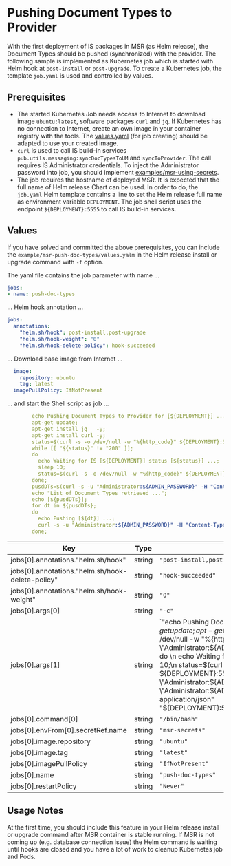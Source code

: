 # Pushing Document Types to Provider

With the first deployment of IS packages in MSR (as Helm release), the Document Types should be pushed (synchronized) with the provider. The following sample is implemented as Kubernetes job which is started with Helm hook at `post-install` or `post-upgrade`. To create a Kubernetes job, the template `job.yaml` is used and controlled by values.

## Prerequisites

* The started Kubernetes Job needs access to Internet to download image `ubuntu:latest`, software packages `curl` and `jq`. If Kubernetes has no connection to Internet, create an own image in your container registry with the tools. The [values.yaml](./values.yaml) (for job creating) should be adapted to use your created image.
* `curl` is used to call IS build-in services `pub.utils.messaging:syncDocTypesToUM` and `syncToProvider`. The call requires IS Administrator credentials. To inject the Administrator password into job, you should implement  [examples/msr-using-secrets](../examples/msr-using-secrets/README.md).
* The job requires the hostname of deployed MSR. It is expected that the full name of Helm release Chart can be used. In order to do, the `job.yaml` Helm template contains a line to set the Helm release full name as environment variable `DEPLOYMENT`. The job shell script uses the endpoint `${DEPLOYMENT}:5555` to call IS build-in services.

## Values

If you have solved and committed the above prerequisites, you can include the `example/msr-push-doc-types/values.yalm` in the Helm release install or upgrade command with `-f` option.

The yaml file contains the job parameter with name ...

```yaml
jobs:
- name: push-doc-types
```

... Helm hook annotation ...

```yaml
jobs:
  annotations:
    "helm.sh/hook": post-install,post-upgrade
    "helm.sh/hook-weight": "0"
    "helm.sh/hook-delete-policy": hook-succeeded
```

... Download base image from Internet ...

```yaml
  image:
    repository: ubuntu
    tag: latest
  imagePullPolicy: IfNotPresent
```

... and start the Shell script as job ...

```yaml
        echo Pushing Document Types to Provider for [${DEPLOYMENT}] ...;
        apt-get update;
        apt-get install jq   -y;
        apt-get install curl -y;
        status=$(curl -s -o /dev/null -w "%{http_code}" ${DEPLOYMENT}:5555 -u "Administrator:${ADMIN_PASSWORD}");
        while [[ "${status}" != "200" ]];
        do 
          echo Waiting for IS [${DEPLOYMENT}] status [${status}] ...;
          sleep 10;
          status=$(curl -s -o /dev/null -w "%{http_code}" ${DEPLOYMENT}:5555 -u "Administrator:${ADMIN_PASSWORD}");
        done;
        pusdDTs=$(curl -s -u "Administrator:${ADMIN_PASSWORD}" -H "Content-Type: application/json" "${DEPLOYMENT}:5555/invoke/pub.utils.messaging:syncDocTypesToUM" | jq -r '.updatedDocumentTypes[].name');
        echo "List of Document Types retrieved ...";
        echo [${pusdDTs}];
        for dt in ${pusdDTs};
        do
          echo Pushing [${dt}] ...;
          curl -s -u "Administrator:${ADMIN_PASSWORD}" -H "Content-Type: application/json" "${DEPLOYMENT}:5555/invoke/pub.publish:syncToProvider?documentTypes[0]=${dt}" | jq '.';
        done;
```

| Key | Type | Default | Description |
|-----|------|---------|-------------|
| jobs[0].annotations."helm.sh/hook" | string | `"post-install,post-upgrade"` |  |
| jobs[0].annotations."helm.sh/hook-delete-policy" | string | `"hook-succeeded"` |  |
| jobs[0].annotations."helm.sh/hook-weight" | string | `"0"` |  |
| jobs[0].args[0] | string | `"-c"` |  |
| jobs[0].args[1] | string | `"echo Pushing Document Types to Provider for [${DEPLOYMENT}] ...; apt-get update; apt-get install jq   -y; apt-get install curl -y; status=$(curl -s -o /dev/null -w \"%{http_code}\" ${DEPLOYMENT}:5555 -u \"Administrator:${ADMIN_PASSWORD}\"); while [[ \"${status}\" != \"200\" ]]; do \n  echo Waiting for IS [${DEPLOYMENT}] status [${status}] ...;\n  sleep 10;\n  status=$(curl -s -o /dev/null -w \"%{http_code}\" ${DEPLOYMENT}:5555 -u \"Administrator:${ADMIN_PASSWORD}\");\ndone; pusdDTs=$(curl -s -u \"Administrator:${ADMIN_PASSWORD}\" -H \"Content-Type: application/json\" \"${DEPLOYMENT}:5555/invoke/pub.utils.messaging:syncDocTypesToUM\" | jq -r '.updatedDocumentTypes[].name'); echo \"List of Document Types retrieved ...\"; echo [${pusdDTs}]; for dt in ${pusdDTs}; do\n  echo Pushing [${dt}] ...;\n  curl -s -u \"Administrator:${ADMIN_PASSWORD}\" -H \"Content-Type: application/json\" \"${DEPLOYMENT}:5555/invoke/pub.publish:syncToProvider?documentTypes[0]=${dt}\" | jq '.';\ndone;"` |  |
| jobs[0].command[0] | string | `"/bin/bash"` |  |
| jobs[0].envFrom[0].secretRef.name | string | `"msr-secrets"` |  |
| jobs[0].image.repository | string | `"ubuntu"` |  |
| jobs[0].image.tag | string | `"latest"` |  |
| jobs[0].imagePullPolicy | string | `"IfNotPresent"` |  |
| jobs[0].name | string | `"push-doc-types"` |  |
| jobs[0].restartPolicy | string | `"Never"` |  |

## Usage Notes

At the first time, you should include this feature in your Helm release install or upgrade command after MSR container is stable running. If MSR is not coming up (e.g. database connection issue) the Helm command is waiting until hooks are closed and you have a lot of work to cleanup Kubernetes job and Pods.

